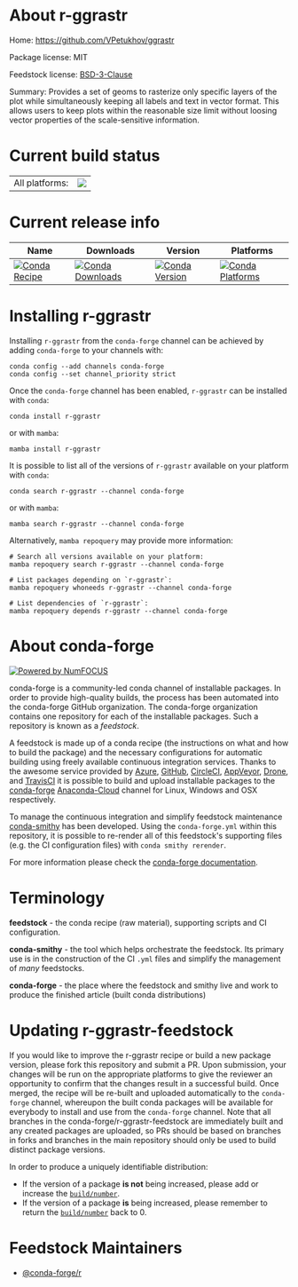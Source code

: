 About r-ggrastr
===============

Home: https://github.com/VPetukhov/ggrastr

Package license: MIT

Feedstock license: [BSD-3-Clause](https://github.com/conda-forge/r-ggrastr-feedstock/blob/main/LICENSE.txt)

Summary: Provides a set of geoms to rasterize only specific layers of the plot while simultaneously keeping all labels and text in vector format. This allows users to keep plots within the reasonable size limit without loosing vector properties of the scale-sensitive information.

Current build status
====================


<table><tr><td>All platforms:</td>
    <td>
      <a href="https://dev.azure.com/conda-forge/feedstock-builds/_build/latest?definitionId=11051&branchName=main">
        <img src="https://dev.azure.com/conda-forge/feedstock-builds/_apis/build/status/r-ggrastr-feedstock?branchName=main">
      </a>
    </td>
  </tr>
</table>

Current release info
====================

| Name | Downloads | Version | Platforms |
| --- | --- | --- | --- |
| [![Conda Recipe](https://img.shields.io/badge/recipe-r--ggrastr-green.svg)](https://anaconda.org/conda-forge/r-ggrastr) | [![Conda Downloads](https://img.shields.io/conda/dn/conda-forge/r-ggrastr.svg)](https://anaconda.org/conda-forge/r-ggrastr) | [![Conda Version](https://img.shields.io/conda/vn/conda-forge/r-ggrastr.svg)](https://anaconda.org/conda-forge/r-ggrastr) | [![Conda Platforms](https://img.shields.io/conda/pn/conda-forge/r-ggrastr.svg)](https://anaconda.org/conda-forge/r-ggrastr) |

Installing r-ggrastr
====================

Installing `r-ggrastr` from the `conda-forge` channel can be achieved by adding `conda-forge` to your channels with:

```
conda config --add channels conda-forge
conda config --set channel_priority strict
```

Once the `conda-forge` channel has been enabled, `r-ggrastr` can be installed with `conda`:

```
conda install r-ggrastr
```

or with `mamba`:

```
mamba install r-ggrastr
```

It is possible to list all of the versions of `r-ggrastr` available on your platform with `conda`:

```
conda search r-ggrastr --channel conda-forge
```

or with `mamba`:

```
mamba search r-ggrastr --channel conda-forge
```

Alternatively, `mamba repoquery` may provide more information:

```
# Search all versions available on your platform:
mamba repoquery search r-ggrastr --channel conda-forge

# List packages depending on `r-ggrastr`:
mamba repoquery whoneeds r-ggrastr --channel conda-forge

# List dependencies of `r-ggrastr`:
mamba repoquery depends r-ggrastr --channel conda-forge
```


About conda-forge
=================

[![Powered by
NumFOCUS](https://img.shields.io/badge/powered%20by-NumFOCUS-orange.svg?style=flat&colorA=E1523D&colorB=007D8A)](https://numfocus.org)

conda-forge is a community-led conda channel of installable packages.
In order to provide high-quality builds, the process has been automated into the
conda-forge GitHub organization. The conda-forge organization contains one repository
for each of the installable packages. Such a repository is known as a *feedstock*.

A feedstock is made up of a conda recipe (the instructions on what and how to build
the package) and the necessary configurations for automatic building using freely
available continuous integration services. Thanks to the awesome service provided by
[Azure](https://azure.microsoft.com/en-us/services/devops/), [GitHub](https://github.com/),
[CircleCI](https://circleci.com/), [AppVeyor](https://www.appveyor.com/),
[Drone](https://cloud.drone.io/welcome), and [TravisCI](https://travis-ci.com/)
it is possible to build and upload installable packages to the
[conda-forge](https://anaconda.org/conda-forge) [Anaconda-Cloud](https://anaconda.org/)
channel for Linux, Windows and OSX respectively.

To manage the continuous integration and simplify feedstock maintenance
[conda-smithy](https://github.com/conda-forge/conda-smithy) has been developed.
Using the ``conda-forge.yml`` within this repository, it is possible to re-render all of
this feedstock's supporting files (e.g. the CI configuration files) with ``conda smithy rerender``.

For more information please check the [conda-forge documentation](https://conda-forge.org/docs/).

Terminology
===========

**feedstock** - the conda recipe (raw material), supporting scripts and CI configuration.

**conda-smithy** - the tool which helps orchestrate the feedstock.
                   Its primary use is in the construction of the CI ``.yml`` files
                   and simplify the management of *many* feedstocks.

**conda-forge** - the place where the feedstock and smithy live and work to
                  produce the finished article (built conda distributions)


Updating r-ggrastr-feedstock
============================

If you would like to improve the r-ggrastr recipe or build a new
package version, please fork this repository and submit a PR. Upon submission,
your changes will be run on the appropriate platforms to give the reviewer an
opportunity to confirm that the changes result in a successful build. Once
merged, the recipe will be re-built and uploaded automatically to the
`conda-forge` channel, whereupon the built conda packages will be available for
everybody to install and use from the `conda-forge` channel.
Note that all branches in the conda-forge/r-ggrastr-feedstock are
immediately built and any created packages are uploaded, so PRs should be based
on branches in forks and branches in the main repository should only be used to
build distinct package versions.

In order to produce a uniquely identifiable distribution:
 * If the version of a package **is not** being increased, please add or increase
   the [``build/number``](https://docs.conda.io/projects/conda-build/en/latest/resources/define-metadata.html#build-number-and-string).
 * If the version of a package **is** being increased, please remember to return
   the [``build/number``](https://docs.conda.io/projects/conda-build/en/latest/resources/define-metadata.html#build-number-and-string)
   back to 0.

Feedstock Maintainers
=====================

* [@conda-forge/r](https://github.com/conda-forge/r/)

